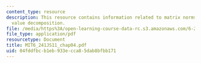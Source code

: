 ```yaml
---
content_type: resource
description: This resource contains information related to matrix norms and singular
  value decomposition.
file: /media/https%3A/open-learning-course-data-rc.s3.amazonaws.com/6-241j-dynamic-systems-and-control-spring-2011/04fddfbcb1eb933ecca85dab8bfbb171_MIT6_241JS11_chap04.pdf
file_type: application/pdf
resourcetype: Document
title: MIT6_241JS11_chap04.pdf
uid: 04fddfbc-b1eb-933e-cca8-5dab8bfbb171
---
```

